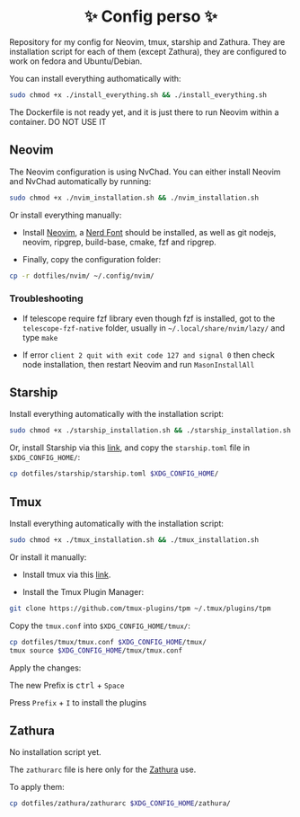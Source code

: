 <h1 align="center"> ✨ Config perso ✨ </h1>

Repository for my config for Neovim, tmux, starship and Zathura.
They are installation script for each of them (except Zathura), they are configured to work on fedora and Ubuntu/Debian.

You can install everything authomatically with:

```bash
sudo chmod +x ./install_everything.sh && ./install_everything.sh
```

The Dockerfile is not ready yet, and it is just there to run Neovim within a container. DO NOT USE IT

## Neovim

The Neovim configuration is using NvChad. You can either install Neovim and NvChad automatically by running:

```bash
sudo chmod +x ./nvim_installation.sh && ./nvim_installation.sh
```

Or install everything manually:

- Install [Neovim](https://neovim.io/), a [Nerd Font](https://www.nerdfonts.com/) should be installed, as well as git nodejs, neovim, ripgrep, build-base, cmake, fzf and ripgrep.

- Finally, copy the configuration folder:

```bash
cp -r dotfiles/nvim/ ~/.config/nvim/
```

### Troubleshooting

- If telescope require fzf library even though fzf is installed, got to the `telescope-fzf-native` folder, usually in `~/.local/share/nvim/lazy/` and type `make`

- If error `client 2 quit with exit code 127 and signal 0` then check node installation, then restart Neovim and run `MasonInstallAll`

## Starship

Install everything automatically with the installation script:

```bash
sudo chmod +x ./starship_installation.sh && ./starship_installation.sh
```

Or, install Starship via this [link](https://starship.rs/guide/#%F0%9F%9A%80-installation), and copy the `starship.toml` file in `$XDG_CONFIG_HOME/`:

```bash
cp dotfiles/starship/starship.toml $XDG_CONFIG_HOME/
```

## Tmux

Install everything automatically with the installation script:

```bash
sudo chmod +x ./tmux_installation.sh && ./tmux_installation.sh
```

Or install it manually:

- Install tmux via this [link](https://github.com/tmux/tmux/wiki/Installing).

- Install the Tmux Plugin Manager:

```bash
git clone https://github.com/tmux-plugins/tpm ~/.tmux/plugins/tpm
```

Copy the `tmux.conf` into `$XDG_CONFIG_HOME/tmux/`:

```bash
cp dotfiles/tmux/tmux.conf $XDG_CONFIG_HOME/tmux/
tmux source $XDG_CONFIG_HOME/tmux/tmux.conf
```

Apply the changes:

The new Prefix is <kbd>ctrl</kbd> + `Space`

Press `Prefix` + `I` to install the plugins

## Zathura

No installation script yet.

The `zathurarc` file is here only for the [Zathura](https://pwmt.org/projects/zathura/) use.

To apply them:

```bash
cp dotfiles/zathura/zathurarc $XDG_CONFIG_HOME/zathura/
```
